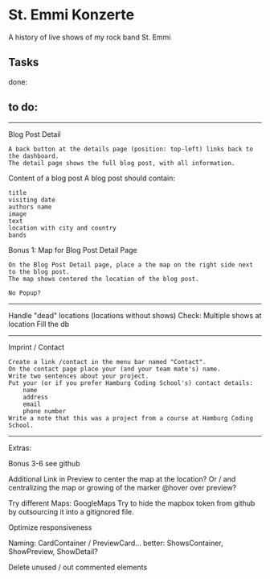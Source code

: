 # St. Emmi Konzerte
A history of live shows of my rock band St. Emmi

## Tasks
done:

to do:
---
---
Blog Post Detail

    A back button at the details page (position: top-left) links back to the dashboard.
    The detail page shows the full blog post, with all information.

Content of a blog post
A blog post should contain:

    title
    visiting date
    authors name
    image
    text
    location with city and country
    bands

Bonus 1: Map for Blog Post Detail Page

    On the Blog Post Detail page, place a the map on the right side next to the blog post.
    The map shows centered the location of the blog post.

    No Popup?
----

Handle "dead" locations (locations without shows)
Check: Multiple shows at location
Fill the db

---

Imprint / Contact

    Create a link /contact in the menu bar named "Contact".
    On the contact page place your (and your team mate's) name.
    Write two sentences about your project.
    Put your (or if you prefer Hamburg Coding School's) contact details:
        name
        address
        email
        phone number
    Write a note that this was a project from a course at Hamburg Coding School.

---

Extras:

Bonus 3-6 see github

Additional Link in Preview to center the map at the location?
Or / and centralizing the map or growing of the marker @hover over preview?

Try different Maps: GoogleMaps
Try to hide the mapbox token from github by outsourcing it into a gitignored file.

Optimize responsiveness

Naming: CardContainer / PreviewCard... better: ShowsContainer, ShowPreview, ShowDetail?

Delete unused / out commented elements